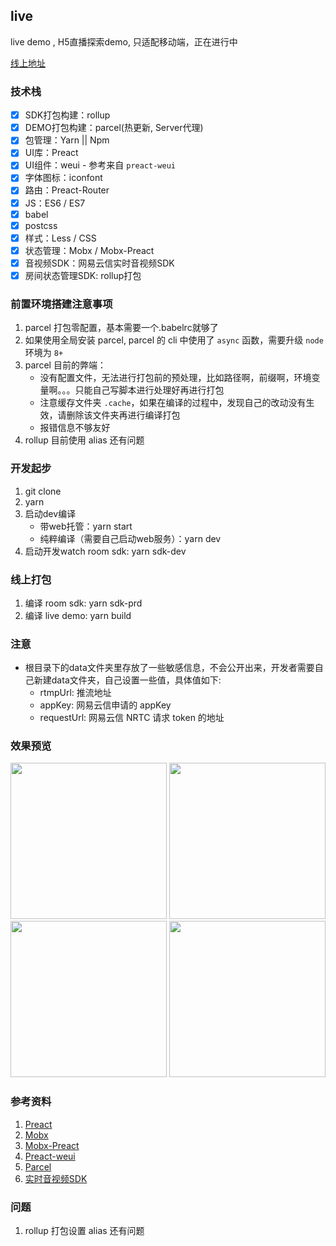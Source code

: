## live

live demo , H5直播探索demo, 只适配移动端，正在进行中

[线上地址](https://ldodo.cc/static/live/)

### 技术栈

- [x] SDK打包构建：rollup
- [x] DEMO打包构建：parcel(热更新, Server代理)
- [x] 包管理：Yarn || Npm
- [x] UI库：Preact
- [x] UI组件：weui - 参考来自 `preact-weui`
- [x] 字体图标：iconfont
- [x] 路由：Preact-Router
- [x] JS：ES6 / ES7
- [x] babel
- [x] postcss
- [x] 样式：Less / CSS
- [x] 状态管理：Mobx / Mobx-Preact
- [x] 音视频SDK：网易云信实时音视频SDK
- [x] 房间状态管理SDK: rollup打包

### 前置环境搭建注意事项

1. parcel 打包零配置，基本需要一个.babelrc就够了
2. 如果使用全局安装 parcel, parcel 的 cli 中使用了 `async` 函数，需要升级 `node` 环境为 `8+`
3. parcel 目前的弊端：
    -   没有配置文件，无法进行打包前的预处理，比如路径啊，前缀啊，环境变量啊。。。只能自己写脚本进行处理好再进行打包
    -   注意缓存文件夹 `.cache`，如果在编译的过程中，发现自己的改动没有生效，请删除该文件夹再进行编译打包
    -   报错信息不够友好
4. rollup 目前使用 alias 还有问题

### 开发起步

1. git clone
2. yarn
3. 启动dev编译
    -   带web托管：yarn start
    -   纯粹编译（需要自己启动web服务）：yarn dev
4. 启动开发watch room sdk: yarn sdk-dev

### 线上打包

1. 编译 room sdk: yarn sdk-prd
2. 编译 live demo: yarn build

### 注意

- 根目录下的data文件夹里存放了一些敏感信息，不会公开出来，开发者需要自己新建data文件夹，自己设置一些值，具体值如下:
    -   rtmpUrl: 推流地址
    -   appKey: 网易云信申请的 appKey
    -   requestUrl: 网易云信 NRTC 请求 token 的地址

### 效果预览

<div align="center" style="display:inline-block"><img width="250" src="https://raw.githubusercontent.com/lduoduo/live/master/preview/im1.png"/></div>
<div align="center" style="display:inline-block"><img width="250" src="https://raw.githubusercontent.com/lduoduo/live/master/preview/im2.png"/></div>
<div align="center" style="display:inline-block"><img width="250" src="https://raw.githubusercontent.com/lduoduo/live/master/preview/im3.png"/></div>
<div align="center" style="display:inline-block"><img width="250" src="https://raw.githubusercontent.com/lduoduo/live/master/preview/im4.png"/></div>

### 参考资料
1. [Preact](https://preactjs.com/)
2. [Mobx](https://github.com/mobxjs/mobx)
3. [Mobx-Preact](https://github.com/mobxjs/mobx-preact)
3. [Preact-weui](https://github.com/afeiship/preact-weui)
4. [Parcel](https://github.com/parcel-bundler/parcel)
5. [实时音视频SDK](https://netease.im/im-sdk-demo)

### 问题
1. rollup 打包设置 alias 还有问题
